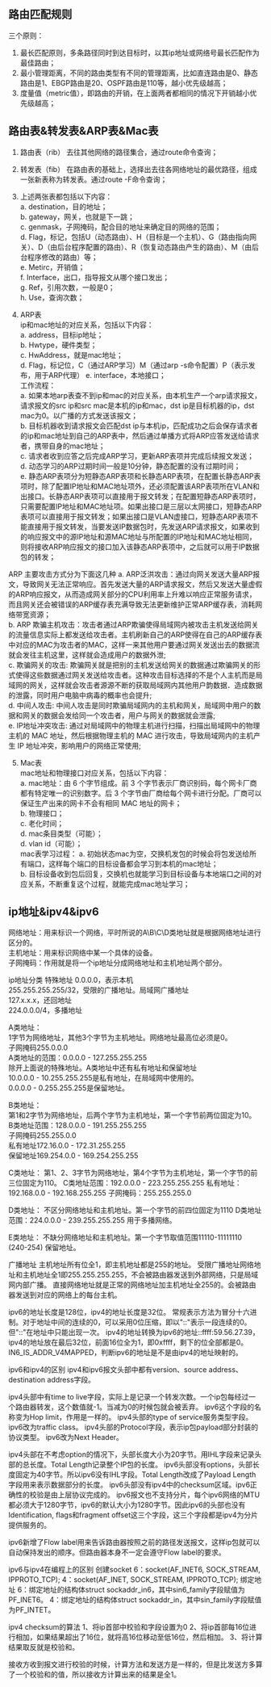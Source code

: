 ## 路由匹配规则
三个原则：  
1. 最长匹配原则，多条路径同时到达目标时，以其ip地址或网络号最长匹配作为最佳路由；  
2. 最小管理距离，不同的路由类型有不同的管理距离，比如直连路由是0、静态路由是1、EBGP路由是20、OSPF路由是110等，越小优先级越高；  
3. 度量值（metric值），即路由的开销，在上面两者都相同的情况下开销越小优先级越高；  

## 路由表&转发表&ARP表&Mac表
1. 路由表（rib）
去往其他网络的路径集合，通过route命令查询；  

2. 转发表（fib）
在路由表的基础上，选择出去往各网络地址的最优路径，组成一张新表称为转发表。通过route -F命令查询；  

3. 上述两张表都包括以下内容：  
a. destination，目的地址；  
b. gateway，网关，也就是下一跳；  
c. genmask，子网掩码，配合目的地址来确定目的网络的范围；  
d. Flag，标记，包括U（动态路由）、H（目标是一个主机）、G（路由指向网关）、D（由后台程序配置的路由）、R（恢复动态路由产生的路由）、M（由后台程序修改的路由）等；  
e. Metirc，开销值；  
f. Interface，出口，指导报文从哪个接口发出；  
g. Ref，引用次数，一般是0；  
h. Use，查询次数；  

4. ARP表  
ip和mac地址的对应关系，包括以下内容：  
a. address，目标ip地址；  
b. Hwtype，硬件类型；   
c. HwAddress，就是mac地址；  
d. Flag，标记位，C（通过ARP学习）M（通过arp -s命令配置）P（表示发布，用于ARP代理）
e. interface，本地接口；  
工作流程：  
a. 如果本地arp表查不到ip和mac的对应关系，由本机生产一个arp请求报文，请求报文的src ip和src mac是本机的ip和mac，dst ip是目标机器的ip，dst mac为0。以广播的方式发送该报文；  
b. 目标机器收到请求报文会匹配dst ip与本机ip，匹配成功之后会保存请求者的ip和mac地址到自己的ARP表中，然后通过单播方式将ARP应答发送给请求者，携带自身的mac地址；  
c. 请求者收到应答之后完成ARP学习，更新ARP表项并完成后续报文发送；  
d. 动态学习的ARP过期时间一般是10分钟，静态配置的没有过期时间；  
e. 静态ARP表项分为短静态ARP表项和长静态ARP表项，在配置长静态ARP表项时，除了配置IP地址和MAC地址项外，还必须配置该ARP表项所在VLAN和出接口。长静态ARP表项可以直接用于报文转发；在配置短静态ARP表项时，只需要配置IP地址和MAC地址项。如果出接口是三层以太网接口，短静态ARP表项可以直接用于报文转发；如果出接口是VLAN虚接口，短静态ARP表项不能直接用于报文转发，当要发送IP数据包时，先发送ARP请求报文，如果收到的响应报文中的源IP地址和源MAC地址与所配置的IP地址和MAC地址相同，则将接收ARP响应报文的接口加入该静态ARP表项中，之后就可以用于IP数据包的转发；  

ARP 主要攻击方式分为下面这几种
a. ARP泛洪攻击：通过向网关发送大量ARP报文，导致网关无法正常响应。首先发送大量的ARP请求报文，然后又发送大量虚假的ARP响应报文，从而造成网关部分的CPU利用率上升难以响应正常服务请求，而且网关还会被错误的ARP缓存表充满导致无法更新维护正常ARP缓存表，消耗网络带宽资源；  
b. ARP 欺骗主机攻击：攻击者通过ARP欺骗使得局域网内被攻击主机发送给网关的流量信息实际上都发送给攻击者。主机刷新自己的ARP使得在自己的ARP缓存表中对应的MAC为攻击者的MAC，这样一来其他用户要通过网关发送出去的数据流就会发往主机这里，这样就会造成用户的数据外泄;   
c. 欺骗网关的攻击: 欺骗网关就是把别的主机发送给网关的数据通过欺骗网关的形式使得这些数据通过网关发送给攻击者。这种攻击目标选择的不是个人主机而是局域网的网关，这样就会攻击者源源不断的获取局域网内其他用户韵数据．造成数据的泄露，同时用户电脑中病毒的概率也会提升;   
d. 中间人攻击: 中间人攻击是同时欺骗局域网内的主机和网关，局域网中用户的数据和网关的数据会发给同一个攻击者，用户与网关的数据就会泄露;   
e. IP地址冲突攻击: 通过对局域网中的物理主机进行扫描，扫描出局域网中的物理主机的 MAC 地址，然后根据物理主机的 MAC 进行攻击，导致局域网内的主机产生 IP 地址冲突，影响用户的网络正常使用;   

5. Mac表  
mac地址和物理接口对应关系，包括以下内容：  
a. mac地址：由 6 个字节组成。前 3 个字节表示厂商识别码，每个网卡厂商都有特定唯一的识别数字。后 3 个字节由厂商给每个网卡进行分配。厂商可以保证生产出来的网卡不会有相同 MAC 地址的网卡；  
b. 物理接口；  
c. 老化时间；  
d. mac条目类型（可能）；  
d. vlan id（可能）；  
mac表学习过程：
a. 初始状态mac为空，交换机发包的时候会将包发送给所有端口，这样每个端口的目标设备都会学习到本机的mac地址；  
b. 目标设备收到包后回复，交换机也就能学习到目标设备与本地端口之间的对应关系，不断重复这个过程，就能完成mac地址学习；  


## ip地址&ipv4&ipv6
网络地址：用来标识一个网络，平时所说的A\B\C\D类地址就是根据网络地址进行区分的。  
主机地址：用来标识网络中某一个具体的设备。  
子网掩码：作用就是将一个ip地址分成网络地址和主机地址两个部分。  

ip地址分类
特殊地址
0.0.0.0，表示本机  
255.255.255.255/32，受限的广播地址。局域网广播地址  
127.x.x.x，还回地址  
224.0.0.0/4，多播地址  

A类地址：  
1字节为网络地址，其他3个字节为主机地址。网络地址最高位必须是0。  
子网掩码255.0.0.0  
A类地址的范围：0.0.0.0 - 127.255.255.255  
除开上面说的特殊地址。A类地址中还有私有地址和保留地址  
10.0.0.0 - 10.255.255.255是私有地址，在局域网中使用的。  
0.0.0.0 - 0.255.255.255是保留地址。  

B类地址：  
第1和2字节为网络地址，后两个字节为主机地址，第一个字节前两位固定为10。  
B类地址范围：128.0.0.0 - 191.255.255.255  
子网掩码255.255.0.0    
私有地址172.16.0.0 - 172.31.255.255  
保留地址169.254.0.0 - 169.254.255.255  

C类地址：
第1、2、3字节为网络地址，第4个字节为主机地址，第一个字节的前三位固定为110。
C类地址范围：192.0.0.0 - 223.255.255.255
私有地址：192.168.0.0 - 192.168.255.255
子网掩码：255.255.255.0

D类地址：
不区分网络地址和主机地址。第一个字节的前四位固定为1110
D类地址范围：224.0.0.0 - 239.255.255.255
用于多播网络。

E类地址：
不缺分网络地址和主机地址。第一个字节取值范围11110-11111110 (240-254)
保留地址。

广播地址
主机地址所有位全1，即主机地址都是255的地址。
受限广播地址网络地址和主机地址全1即255.255.255.255，不会被路由器发送到外部网络，只是局域网内部广播。
直接网络地址就是正常的网络地址加主机地址全255的。会被路由器发送到对应的网络上的每台主机。

ipv6的地址长度是128位，ipv4的地址长度是32位。
常规表示方法为冒分十六进制。对于地址中间的连续的0，可以采用0位压缩，即以"::"表示一段连续的0。但"::"在地址中只能出现一次。
ipv4的地址转换为ipv6的地址::ffff:59.56.27.39，ipv4的地址放在最后32位，前面16位全为1，即0xffff，剩下的位全部都是0。
IN6_IS_ADDR_V4MAPPED，判断ipv6的地址是不是由ipv4的地址映射的。

ipv6和ipv4的区别
ipv4和ipv6报文头部中都有version、source address、destination address字段。

ipv4头部中有time to live字段，实际上是记录一个转发次数。一个ip包每经过一个路由器转发，这个数值就-1。当减为0的时候包就会被丢弃。
ipv6这个字段的名称变为Hop limit，作用是一样的。
ipv4头部的type of service服务类型字段。
ipv6改为traffic class。
ipv4头部的Protocol字段，表示ip包payload部分封装的协议类型。
ipv6改为Next Header。

ipv4头部在不考虑option的情况下，头部长度大小为20字节。用IHL字段来记录头部的总长度。Total Length记录整个IP包的长度。
ipv6头部没有options，头部长度固定为40字节。所以ipv6没有IHL字段。Total Length改成了Payload Length字段用来表示数据部分的长度。
ipv6头部没有ipv4中的checksum区域。ipv6正确性的校验是由上层协议完成的。
ipv6报文也不支持分片，每个ipv6网络的MTU都必须大于1280字节，ipv6的默认大小为1280字节。因此ipv6的头部也没有Identification, flags和fragment offset这三个字段，这三个字段都是ipv4为分片提供服务的。

ipv6新增了Flow label用来告诉路由器按照之前的路径发送报文，这样ip包就可以自动保持发出的顺序。但路由器本身不一定会遵守Flow label的要求。

ipv6与ipv4在编程上的区别
创建socket
6：socket(AF_INET6, SOCK_STREAM, IPPROTO_TCP);
4：socket(AF_INET, SOCK_STREAM, IPPROTO_TCP);
绑定地址
6：绑定地址的结构体struct sockaddr_in6，其中sin6_family字段赋值为PF_INET6。
4：绑定地址的结构体struct sockaddr_in，其中sin_family字段赋值为PF_INTET。

ipv4 checksum的算法
1、将ip首部中校验和字段设置为0
2、将ip首部每16位进行相加，如果结果超出了16位，就将高16位移动至低16位，然后相加。
3、将计算结果取反就是校验和。

接收方收到报文进行校验的时候，计算方法和发送方是一样的，但是比发送方多算了一个校验和的值，所以接收方计算出来的结果是全1。